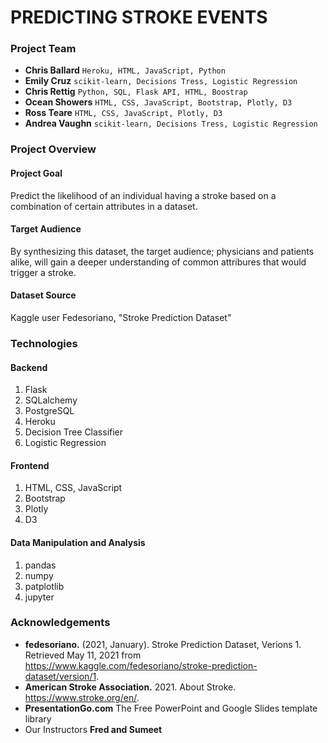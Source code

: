 # PREDICTING STROKE EVENTS

### Project Team

* **Chris Ballard** `Heroku, HTML, JavaScript, Python`
* **Emily Cruz** `scikit-learn, Decisions Tress, Logistic Regression`
* **Chris Rettig** `Python, SQL, Flask API, HTML, Boostrap`
* **Ocean Showers** `HTML, CSS, JavaScript, Bootstrap, Plotly, D3`
* **Ross Teare** `HTML, CSS, JavaScript, Plotly, D3`
* **Andrea Vaughn** `scikit-learn, Decisions Tress, Logistic Regression`

### Project Overview

#### Project Goal
Predict the likelihood of an individual having a stroke based on a combination of certain attributes in a dataset.
#### Target Audience
By synthesizing this dataset, the target audience; physicians and patients alike, will gain a deeper understanding of common attribures that would trigger a stroke.
#### Dataset Source
Kaggle user Fedesoriano, "Stroke Prediction Dataset"

### Technologies

#### Backend
1. Flask
2. SQLalchemy
3. PostgreSQL
4. Heroku
5. Decision Tree Classifier
6. Logistic Regression
#### Frontend
1. HTML, CSS, JavaScript
2. Bootstrap
3. Plotly
4. D3
#### Data Manipulation and Analysis
1. pandas
2. numpy
3. patplotlib
4. jupyter

### Acknowledgements

* **fedesoriano.** (2021, January). Stroke Prediction Dataset, Verions 1. Retrieved May 11, 2021 from https://www.kaggle.com/fedesoriano/stroke-prediction-dataset/version/1.
* **American Stroke Association.** 2021. About Stroke.  https://www.stroke.org/en/.
* **PresentationGo.com** The Free PowerPoint and Google Slides template library
* Our Instructors **Fred and Sumeet** 
